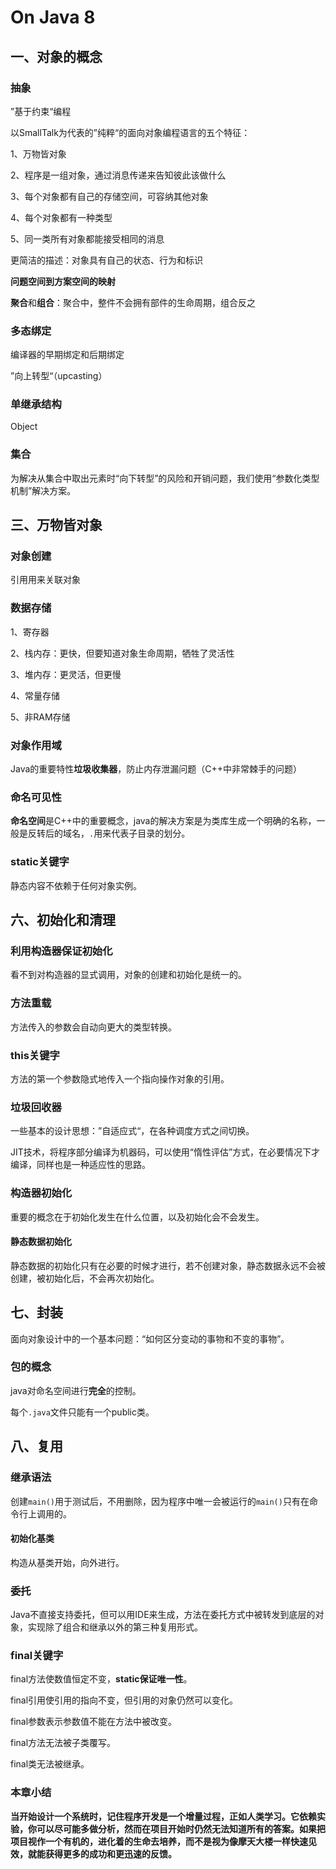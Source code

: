 # On Java 8

## 一、对象的概念

### 抽象

”基于约束“编程

以SmallTalk为代表的”纯粹“的面向对象编程语言的五个特征：

1、万物皆对象

2、程序是一组对象，通过消息传递来告知彼此该做什么

3、每个对象都有自己的存储空间，可容纳其他对象

4、每个对象都有一种类型

5、同一类所有对象都能接受相同的消息

更简洁的描述：对象具有自己的状态、行为和标识

**问题空间到方案空间的映射**

**聚合**和**组合**：聚合中，整件不会拥有部件的生命周期，组合反之

### 多态绑定

编译器的早期绑定和后期绑定

”向上转型“（upcasting）

### 单继承结构

Object

### 集合

为解决从集合中取出元素时“向下转型”的风险和开销问题，我们使用“参数化类型机制”解决方案。



## 三、万物皆对象

### 对象创建

引用用来关联对象

### 数据存储

1、寄存器

2、栈内存：更快，但要知道对象生命周期，牺牲了灵活性

3、堆内存：更灵活，但更慢

4、常量存储

5、非RAM存储

### 对象作用域

Java的重要特性**垃圾收集器**，防止内存泄漏问题（C++中非常棘手的问题）

### 命名可见性

**命名空间**是C++中的重要概念，java的解决方案是为类库生成一个明确的名称，一般是反转后的域名，`.`用来代表子目录的划分。

### static关键字

静态内容不依赖于任何对象实例。



## 六、初始化和清理

### 利用构造器保证初始化

看不到对构造器的显式调用，对象的创建和初始化是统一的。

### 方法重载

方法传入的参数会自动向更大的类型转换。

### this关键字

方法的第一个参数隐式地传入一个指向操作对象的引用。

### 垃圾回收器

一些基本的设计思想：”自适应式“，在各种调度方式之间切换。

JIT技术，将程序部分编译为机器码，可以使用“惰性评估”方式，在必要情况下才编译，同样也是一种适应性的思路。

### 构造器初始化

重要的概念在于初始化发生在什么位置，以及初始化会不会发生。

#### 静态数据初始化

静态数据的初始化只有在必要的时候才进行，若不创建对象，静态数据永远不会被创建，被初始化后，不会再次初始化。



## 七、封装

面向对象设计中的一个基本问题：“如何区分变动的事物和不变的事物”。

### 包的概念

java对命名空间进行**完全**的控制。

每个`.java`文件只能有一个public类。



## 八、复用

### 继承语法

创建`main()`用于测试后，不用删除，因为程序中唯一会被运行的`main()`只有在命令行上调用的。

#### 初始化基类

构造从基类开始，向外进行。

### 委托

Java不直接支持委托，但可以用IDE来生成，方法在委托方式中被转发到底层的对象，实现除了组合和继承以外的第三种复用形式。

### final关键字

final方法使数值恒定不变，**static保证唯一性**。

final引用使引用的指向不变，但引用的对象仍然可以变化。

final参数表示参数值不能在方法中被改变。

final方法无法被子类覆写。

final类无法被继承。

### 本章小结

**当开始设计一个系统时，记住程序开发是一个增量过程，正如人类学习。它依赖实验，你可以尽可能多做分析，然而在项目开始时仍然无法知道所有的答案。如果把项目视作一个有机的，进化着的生命去培养，而不是视为像摩天大楼一样快速见效，就能获得更多的成功和更迅速的反馈。**



